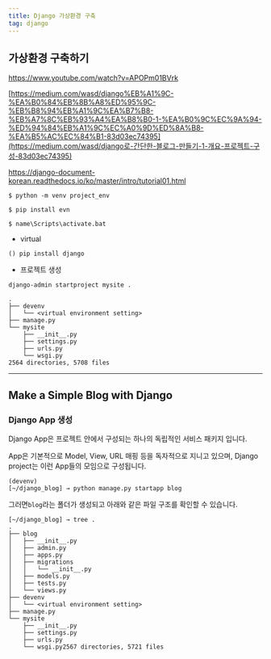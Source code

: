 ```yaml
---
title: Django 가상환경 구축
tag: django
---
```




## 가상환경 구축하기

https://www.youtube.com/watch?v=APOPm01BVrk

[https://medium.com/wasd/django%EB%A1%9C-%EA%B0%84%EB%8B%A8%ED%95%9C-%EB%B8%94%EB%A1%9C%EA%B7%B8-%EB%A7%8C%EB%93%A4%EA%B8%B0-1-%EA%B0%9C%EC%9A%94-%ED%94%84%EB%A1%9C%EC%A0%9D%ED%8A%B8-%EA%B5%AC%EC%84%B1-83d03ec74395](https://medium.com/wasd/django로-간단한-블로그-만들기-1-개요-프로젝트-구성-83d03ec74395)

https://django-document-korean.readthedocs.io/ko/master/intro/tutorial01.html

```
$ python -m venv project_env
```

```
$ pip install evn
```

```
$ name\Scripts\activate.bat
```

- virtual

```
() pip install django
```

- 프로젝트 생성

```
django-admin startproject mysite .
```

```
.
├── devenv
│   └── <virtual environment setting>
├── manage.py
└── mysite
    ├── __init__.py
    ├── settings.py
    ├── urls.py
    └── wsgi.py
2564 directories, 5708 files
```



---

## Make a Simple Blog with Django

### Django App 생성

Django App은 프로젝트 안에서 구성되는 하나의 독립적인 서비스 패키지
입니다.

App은 기본적으로 Model, View, URL 매핑 등을 독자적으로 지니고 있으며, Django project는 이런 App들의 모임으로 구성됩니다.

```
(devenv)
[~/django_blog] → python manage.py startapp blog
```

그러면`blog`라는 폴더가 생성되고 아래와 같은 파일 구조를 확인할 수 있습니다.

```
[~/django_blog] → tree .
.
├── blog
│   ├── __init__.py
│   ├── admin.py
│   ├── apps.py
│   ├── migrations
│   │   └── __init__.py
│   ├── models.py
│   ├── tests.py
│   └── views.py
├── devenv
│   └── <virtual environment setting>
├── manage.py
└── mysite
    ├── __init__.py
    ├── settings.py
    ├── urls.py
    └── wsgi.py2567 directories, 5721 files
```